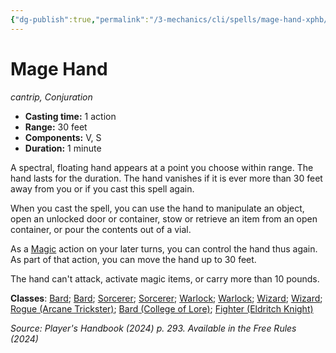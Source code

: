 ```yaml
---
{"dg-publish":true,"permalink":"/3-mechanics/cli/spells/mage-hand-xphb/","tags":["ttrpg-cli/compendium/src/5e/xphb","ttrpg-cli/spell/class/bard","ttrpg-cli/spell/class/sorcerer","ttrpg-cli/spell/class/warlock","ttrpg-cli/spell/class/wizard","ttrpg-cli/spell/feat/magic-initiate","ttrpg-cli/spell/feat/telekinetic","ttrpg-cli/spell/level/cantrip","ttrpg-cli/spell/optfeature/pact-of-the-tome","ttrpg-cli/spell/race/elf","ttrpg-cli/spell/school/conjuration","ttrpg-cli/spell/subclass/arcane-trickster","ttrpg-cli/spell/subclass/college-of-lore","ttrpg-cli/spell/subclass/eldritch-knight"],"created":"2025-02-22T12:02:28.126-05:00","updated":"2025-02-24T23:00:31.461-05:00"}
---
```


# Mage Hand
*cantrip, Conjuration*  


- **Casting time:** 1 action
- **Range:** 30 feet
- **Components:** V, S
- **Duration:** 1 minute

A spectral, floating hand appears at a point you choose within range. The hand lasts for the duration. The hand vanishes if it is ever more than 30 feet away from you or if you cast this spell again.

When you cast the spell, you can use the hand to manipulate an object, open an unlocked door or container, stow or retrieve an item from an open container, or pour the contents out of a vial.

As a [Magic](3-Mechanics/CLI/rules/actions.md#Magic) action on your later turns, you can control the hand thus again. As part of that action, you can move the hand up to 30 feet.

The hand can't attack, activate magic items, or carry more than 10 pounds.

**Classes**: [Bard](list-spells-classes-bard); [Bard](list-spells-classes-bard); [Sorcerer](list-spells-classes-sorcerer); [Sorcerer](list-spells-classes-sorcerer); [Warlock](list-spells-classes-warlock); [Warlock](list-spells-classes-warlock); [Wizard](list-spells-classes-wizard); [Wizard](list-spells-classes-wizard); [Rogue (Arcane Trickster)](list-spells-classes-rogue-xphb-arcane-trickster-xphb); [Bard (College of Lore)](list-spells-classes-bard-xphb-college-of-lore-xphb); [Fighter (Eldritch Knight)](list-spells-classes-fighter-xphb-eldritch-knight-xphb)

*Source: Player's Handbook (2024) p. 293. Available in the Free Rules (2024)*